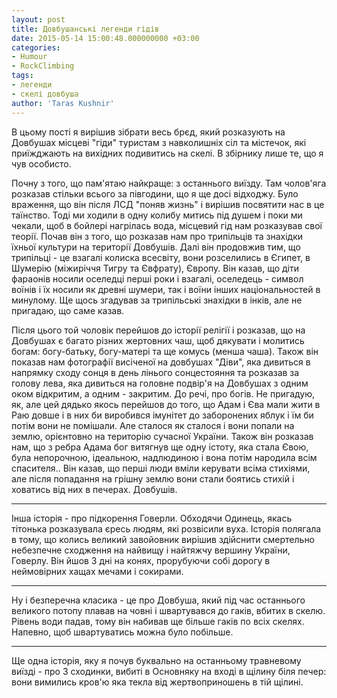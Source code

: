 ```yaml
---
layout: post
title: Довбушанські легенди гідів
date: 2015-05-14 15:00:48.000000000 +03:00
categories:
- Humour
- RockClimbing
tags:
- легенди
- скелі довбуша
author: 'Taras Kushnir'
---
```


В цьому пості я вирішив зібрати весь брєд, який розказують на Довбушах місцеві "гіди" туристам з навколишніх сіл та містечок, які приїжджають на вихідних подивитись на скелі. В збірнику лише те, що я чув особисто.

<!--more-->

Почну з того, що пам'ятаю найкраще: з останнього виїзду. Там чолов'яга розказав стільки всього за півгодини, що я ще досі відходжу. Було враження, що він після ЛСД "поняв жизнь" і вирішив посвятити нас в це таїнство. Тоді ми ходили в одну колибу митись під душем і поки ми чекали, щоб в бойлері нагрілась вода, місцевий гід нам розказував свої теорії. Почав він з того, що розказав нам про трипільців та знахідки їхньої культури на території Довбушів. Далі він продовжив тим, що трипільці - це взагалі колиска всесвіту, вони розселились в Єгипет, в Шумерію (міжиріччя Тигру та Євфрату), Європу. Він казав, що діти фараонів носили оселедці перші роки і взагалі, оселедець - символ воїнів і їх носили як древні шумери, так і воїни інших національностей в минулому. Ще щось згадував за трипільські знахідки в інків, але не пригадаю, що саме казав.

Після цього той чоловік перейшов до історії релігії і розказав, що на Довбушах є багато різних жертовних чаш, щоб дякувати і молитись богам: богу-батьку, богу-матері та ще комусь (менша чаша). Також він показав нам фотографії висіченої на довбушах "Діви", яка дивиться в напрямку сходу сонця в день лінього сонцестояння та розказав за голову лева, яка дивиться на головне подвір'я на Довбушах з одним оком відкритим, а одним - закритим. До речі, про богів. Не пригадую, як, але цей дядько якось перейшов до того, що Адам і Єва мали жити в Раю довше і в них би виробився імунітет до заборонених яблук і їм би потім вони не помішали. Але сталося як сталося і вони попали на землю, орієнтовно на територію сучасної України. Також він розказав нам, що з ребра Адама бог витягнув ще одну істоту, яка стала Євою, була непорочною, ідеальною, надлюдиною і вона потім народила всім спасителя.. Він казав, що перші люди вміли керувати всіма стихіями, але після попадання на грішну землю вони стали боятись стихій і ховатись від них в печерах. Довбушів.
<hr />

Інша історія - про підкорення Говерли. Обходячи Одинець, якась тітонька розказувала єресь людям, які розвісили вуха. Історія полягала в тому, що колись великий завойовник вирішив здійснити смертельно небезпечне сходження на найвищу і найтяжчу вершину України, Говерлу. Він йшов 3 дні на конях, прорубуючи собі дорогу в неймовірних хащах мечами і сокирами.
<hr />

Ну і безперечна класика - це про Довбуша, який під час останнього великого потопу плавав на човні і швартувався до гаків, вбитих в скелю. Рівень води падав, тому він набивав ще більше гаків по всіх скелях. Напевно, щоб швартуватись можна було побільше.
<hr />

Ще одна історія, яку я почув буквально на останньому травневому виїзді - про 3 сходинки, вибиті в Основняку на вході в щілину біля печер: вони вимились кров'ю яка текла від жертвоприношень в тій щілині.
